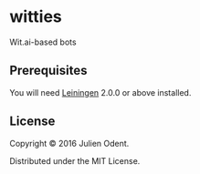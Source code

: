 # witties

Wit.ai-based bots

## Prerequisites

You will need [Leiningen][] 2.0.0 or above installed.

[leiningen]: https://github.com/technomancy/leiningen

## License

Copyright © 2016 Julien Odent.

Distributed under the MIT License.
